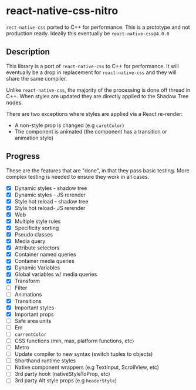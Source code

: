 # react-native-css-nitro

`rect-native-css` ported to C++ for performance. This is a prototype and not production ready. Ideally this eventually be `react-native-css@4.0.0`

## Description

This library is a port of `react-native-css` to C++ for performance. It will eventually be a drop in replacement for `react-native-css` and they will share the same compiler.

Unlike `react-native-css`, the majority of the processing is done off thread in C++. When styles are updated they are directly applied to the Shadow Tree nodes.

There are two exceptions where styles are applied via a React re-render:

- A non-style prop is changed (e.g `caretColor`)
- The component is animated (the component has a transition or animation style)

## Progress

These are the features that are "done", in that they pass basic testing. More complex testing is needed to ensure they work in all cases.

- [x] Dynamic styles - shadow tree
- [x] Dynamic styles - JS rerender
- [x] Style hot reload - shadow tree
- [x] Style hot reload- JS rerender
- [x] Web
- [x] Multiple style rules
- [x] Specificity sorting
- [x] Pseudo classes
- [x] Media query
- [x] Attribute selectors
- [x] Container named queries
- [x] Container media queries
- [x] Dynamic Variables
- [x] Global variables w/ media queries
- [x] Transform
- [ ] Filter
- [ ] Animations
- [x] Transitions
- [x] Important styles
- [x] Important props
- [ ] Safe area units
- [ ] Em
- [ ] `currentColor`
- [ ] CSS functions (min, max, platform functions, etc)
- [ ] Metro
- [ ] Update compiler to new syntax (switch tuples to objects)
- [ ] Shorthand runtime styles
- [ ] Native component wrappers (e.g TextInput, ScrollView, etc)
- [ ] 3rd party hook (nativeStyleToProp, etc)
- [ ] 3rd party Alt style props (e.g `headerStyle`)
